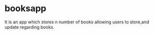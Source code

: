 # booksapp
It is an app which stores n number of books allowing users to store,and update regarding books.
